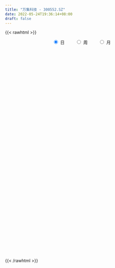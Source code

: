 ```yaml
---
title: "万集科技 - 300552.SZ"
date: 2022-05-24T19:36:14+08:00
draft: false
---
```

{{< rawhtml >}}
    <div style="text-align: center">
        <label style="padding: 1rem;"><input style="margin-right: .5rem" type="radio" name="period" value="D" checked onclick="period_change(this)">日</label>
        <label style="padding: 1rem;"><input style="margin-right: .5rem" type="radio" name="period" value="W" onclick="period_change(this)">周</label>
        <label style="padding: 1rem;"><input style="margin-right: .5rem" type="radio" name="period" value="M" onclick="period_change(this)">月</label>
    </div>
    <div id="chart" style="height: 700px;"></div> 
    <script type="text/javascript">
        const D_v = [24994.63,22511.24,29518.21,14459.8,16393.8,16555.15,12058.97,20205.84,26624.93,24215.87,17100.4,18252.94,22043.42,23935.86,20305.57,19986.31,16254.56,13148.65,14503.05,14987.71,27724.0,30141.17,18041.69,72891.72,43320.45,26142.04,27797.57,25656.36,29863.3,18972.29,42210.25,28462.97,39571.8,25619.37,28519.8,16984.94,27592.19,15155.38,15684.49,15841.2,15309.4,18223.49,16688.36,28131.92,22024.8,12679.94,30611.13,11959.14,17893.8,13019.8,23220.3,15384.4,23713.06,15053.4,14140.12,17624.54,48796.46,23900.0,16476.59,17575.08,14192.22,11269.08,14038.7,52468.3,90287.54,89415.08,78942.6,52212.2,33927.65,43160.55,25775.6,30383.09,30473.02,27213.8,29552.64,15647.83,17366.32,18498.0,17589.4,16941.2,24254.0,13610.8,14622.52,11626.4,10271.22,14882.27,16060.45,16740.6,14899.82,35306.08,15663.9,7983.69,15878.37,53097.28,25467.0,13003.16,13578.0,7146.4,6501.4,7798.93,11421.93,6221.0,5300.12,13869.35,9657.95,7873.97,5498.2,9270.8,11816.64,7988.03,12572.18,9139.2,21723.28,8781.48,8062.6,9458.0,7227.5,7307.19,8622.7,6503.2,8605.9,57096.17,77085.8,38881.0,38713.8,28872.7,49213.37,33723.1,23141.1,138865.93,137795.06,84290.04,72008.69,104858.1,96450.56,109108.57,57057.95,53019.52,67956.85,43501.71,48524.35,68992.31,52632.23,70136.11,36841.51,35409.68,49332.04,32902.45,98831.39,75994.92,135894.86,84380.69,112163.8,80726.74,102487.15,85711.37,68624.36,80761.05,84534.55,81272.61,76475.42,75194.6,61643.02,47238.0,44279.35,53323.55,45684.87,84399.56,76735.4,55091.52,38212.96,70460.86,56015.6,35703.56,48739.4,45438.0,27273.0,31851.4,28490.8,41346.8,39016.1,41172.5,31317.2,46883.16,34076.46,23008.8,26091.96,18196.0,26896.36,23817.16,41897.0,45502.29,37710.45,21965.45,19557.69,44126.73,34755.89,37317.6,60881.66,32249.4,33055.2,23407.4,30761.2,22048.6,33945.6,33300.36,35725.0,21568.0,19383.0,18949.0,47628.12,36176.0,27207.6,18789.0,22481.0,26412.16,23524.5,19833.56,17283.4,19541.6,20494.4,31923.3,19532.2,19105.6,33758.21,24434.59,18121.0,10892.8,17565.0,18476.75,21920.8,31410.42,27524.66,30177.5,32147.16,35310.09,21276.0,18962.6,24085.55,23232.33,26429.44,20382.03,18720.57,19535.64,20134.37,16367.64,15020.04,13657.44,23844.6,27262.6]
const D_histogram = [0.0,0.0587441595,0.1460913596,0.1695925408,0.1602071695,0.1072084749,0.0850311994,0.1075129241,0.1709342101,0.171309013,0.1892571212,0.1642682386,0.111037313,0.0808434522,0.0066391255,-0.0205972643,-0.0704123051,-0.0908533761,-0.092236579,-0.1062297784,-0.0813044039,-0.0814998758,-0.0902374265,0.0351381383,0.1086644283,0.1220354597,0.1005395617,0.062548303,0.0631836573,0.0464599729,0.0597425544,0.0833674291,0.1171324544,0.1144685644,0.0238968663,-0.0724972706,-0.1978974663,-0.2745923951,-0.2989273829,-0.3324128758,-0.3220105275,-0.2864578366,-0.2522683589,-0.2901905013,-0.3553835171,-0.3735872846,-0.4490356853,-0.4611521776,-0.3943177724,-0.3340888981,-0.3427969954,-0.3037033465,-0.2283539038,-0.2171255777,-0.1678638227,-0.1523569703,0.0051621924,0.0759651895,0.1146392302,0.0824938858,0.050119523,0.0631165807,0.0941792606,0.2225862714,0.4346986805,0.6464120022,0.6937620934,0.5735427199,0.4347904692,0.3804771246,0.2976651565,0.2815168664,0.2042020924,0.1360753632,-0.0026246953,-0.0719488896,-0.1442926439,-0.2207767515,-0.2736900008,-0.2734151459,-0.1901631464,-0.1390650343,-0.0805515617,-0.037466543,-0.0304246325,0.0008493142,0.027839409,0.0009968634,-0.0549911964,-0.00903031,-0.0282685344,-0.0497362923,-0.0115081571,0.0946352638,0.070102832,0.0106381691,-0.0797217975,-0.105578989,-0.1008726307,-0.085941765,-0.1326763776,-0.1293534041,-0.1174579833,-0.0808065825,-0.0870458508,-0.0865340877,-0.0707906503,-0.0901027067,-0.1212538077,-0.1477307392,-0.1052378775,-0.1316658245,-0.2645473641,-0.3024953772,-0.2967245993,-0.2854694587,-0.2369694154,-0.1722136078,-0.1060083067,-0.0561314454,0.0033158837,0.2451889089,0.4468148638,0.520571745,0.6027311896,0.6036067743,0.6189753353,0.5476100302,0.4823210301,0.7708105139,0.8426522813,0.8602491828,0.8129409765,0.8230026691,0.834787212,0.7235074862,0.5685765977,0.3784593026,0.2639002448,0.1479797588,-0.0108029525,-0.0715906931,-0.1420952984,-0.3152789613,-0.4048510862,-0.4172982356,-0.3708860098,-0.3515704609,-0.1673461332,-0.1825654505,0.0629997505,0.2106885825,0.372211413,0.3923779201,0.3735646059,0.4036850599,0.2626746439,0.3032637165,0.3784543777,0.3419103319,0.3281563904,0.2197805981,0.0318083469,-0.1173168907,-0.2862180232,-0.3032883342,-0.3643258669,-0.259142082,-0.1673992604,-0.1891109129,-0.2650801186,-0.4819023277,-0.678396247,-0.8082845,-0.9928246674,-1.0468714511,-1.1068714475,-1.1560193917,-1.1549530077,-1.1472145636,-1.0770532205,-1.0243896791,-0.9882056072,-0.8652155686,-0.7024778707,-0.560602812,-0.4271337914,-0.2960413274,-0.1700958456,-0.1083465354,0.0324312995,0.0682020067,0.1704746209,0.2195389835,0.2455508368,0.3252304655,0.316473345,0.2603006904,0.1162675195,0.0072284305,-0.0054075971,0.0073933623,0.0844809451,0.0861965076,0.0002745544,-0.0112779093,0.0225061381,0.0376754875,0.0746813898,0.0920634399,0.1857969204,0.178159179,0.1833807489,0.1730472961,0.1250955888,0.1328411435,0.1270267167,0.1025431395,0.0846067138,0.0345836732,-0.01390016,-0.13080038,-0.1357995195,-0.1694154637,-0.2150032351,-0.2320999079,-0.1777044428,-0.1274303528,-0.1088240733,-0.1273482059,-0.1666136718,-0.2883829492,-0.3656892565,-0.3395629687,-0.3389814739,-0.2486058163,-0.1411430691,-0.0550217477,0.0477125408,0.149640823,0.2339115713,0.3129940332,0.3750502402,0.422326816,0.4275683226,0.4332935512,0.4284616282,0.4239475534,0.4380483718,0.3561417338]
const D_fast = [0.0,0.0734301994,0.1973002394,0.2631995558,0.2938659768,0.267669401,0.2667499253,0.3161098811,0.4222647196,0.4654667758,0.5307291642,0.5468073413,0.521335744,0.5113527462,0.4388082009,0.4064224951,0.339004378,0.2958499629,0.2714076153,0.2308569713,0.2354562448,0.2148858039,0.1835888966,0.317748996,0.4184413931,0.4623212894,0.4659602818,0.4436060989,0.4600373675,0.4549286764,0.4831468964,0.5276136284,0.5906617673,0.6166150185,0.5320175369,0.4174990823,0.2426245201,0.0972814925,-0.001785341,-0.1183740529,-0.1884743365,-0.2245361047,-0.2534137168,-0.3638834844,-0.5179223795,-0.6295229682,-0.8172302902,-0.9446348269,-0.9763798648,-0.9996732151,-1.0940805611,-1.1309127489,-1.1126517821,-1.1557048505,-1.1484090511,-1.1709914413,-1.0121817306,-0.9223874361,-0.8550535878,-0.8665754607,-0.8864199427,-0.8576437399,-0.8030362449,-0.6189826662,-0.298195587,0.0751207353,0.2959113498,0.3190776563,0.2890230229,0.3298289594,0.3214332805,0.3756642069,0.349399956,0.3152920677,0.1759358353,0.0886244186,-0.0197924967,-0.1514707921,-0.2728065417,-0.3408854732,-0.3051742603,-0.2888424067,-0.2504668245,-0.2167484416,-0.2173126893,-0.1858264139,-0.151876467,-0.1784697967,-0.2482056556,-0.2045023467,-0.2308077048,-0.2647095356,-0.2293584398,-0.0995562029,-0.1065629268,-0.1633680474,-0.2736584633,-0.3259104021,-0.3464222015,-0.352976777,-0.432880484,-0.4618958615,-0.4793649366,-0.4629151813,-0.4909159123,-0.5120376712,-0.5139918963,-0.5558296294,-0.6172941824,-0.6807037987,-0.6645204064,-0.7238648095,-0.9228831902,-1.0364550475,-1.1048654195,-1.1649776435,-1.1757199541,-1.1540175484,-1.114314324,-1.078470324,-1.0181940241,-0.7150237716,-0.4016941007,-0.1977942833,0.0350479586,0.186825237,0.3569376318,0.4224748343,0.4777660917,0.9589582039,1.2414630417,1.4741222389,1.6300492768,1.8458616366,2.0663429825,2.1359401283,2.1231533892,2.0276509197,1.9790669232,1.9001413769,1.7386579275,1.6599725135,1.5539440837,1.3019406804,1.111155784,0.9943840756,0.948074799,0.8794977327,1.0218855271,0.9610248472,1.2223399857,1.4227009634,1.6772766472,1.7955376342,1.8701154715,2.0011571906,1.9258154355,2.0422204372,2.2120246929,2.26095823,2.3292433861,2.2758127433,2.0957925788,1.9173381185,1.6768824802,1.5839900858,1.4318710863,1.4722693507,1.5221623572,1.4531729765,1.3109337412,0.9736359501,0.607542969,0.275583591,-0.1571627432,-0.4729273897,-0.809645248,-1.14779804,-1.435469908,-1.7145351048,-1.9136370669,-2.1170709452,-2.3279382751,-2.4212521286,-2.4341338985,-2.4324095427,-2.40572397,-2.3486418379,-2.2652203174,-2.2305576411,-2.0816719813,-2.0288507724,-1.883959503,-1.7800103945,-1.692610832,-1.531623587,-1.4612623712,-1.4523598532,-1.5673261442,-1.6745581256,-1.6885460525,-1.6738967525,-1.5756889334,-1.552424244,-1.6382775586,-1.6526494996,-1.6132389177,-1.5886506964,-1.5329744467,-1.4925765366,-1.352393826,-1.3154917726,-1.2644250155,-1.2314966443,-1.2481744544,-1.2072186139,-1.1812763614,-1.1801241538,-1.1769089011,-1.2182860233,-1.2702448966,-1.4198452116,-1.4587942309,-1.5347640411,-1.6341026213,-1.709224271,-1.6992549166,-1.6808384148,-1.6894381537,-1.7397993377,-1.8207182215,-2.0145832363,-2.1833118577,-2.242076312,-2.3262401858,-2.2980159822,-2.2258390023,-2.1534731178,-2.0388106941,-1.8994722061,-1.756723565,-1.5993925948,-1.4435738278,-1.290715548,-1.1785819607,-1.0645333443,-0.9622498603,-0.8607770468,-0.7371641354,-0.73003534]
const D_slow = [0.0,0.0146860399,0.0512088798,0.093607015,0.1336588074,0.1604609261,0.1817187259,0.208596957,0.2513305095,0.2941577628,0.3414720431,0.3825391027,0.410298431,0.430509294,0.4321690754,0.4270197593,0.4094166831,0.386703339,0.3636441943,0.3370867497,0.3167606487,0.2963856797,0.2738263231,0.2826108577,0.3097769648,0.3402858297,0.3654207201,0.3810577959,0.3968537102,0.4084687034,0.423404342,0.4442461993,0.4735293129,0.502146454,0.5081206706,0.4899963529,0.4405219864,0.3718738876,0.2971420419,0.2140388229,0.133536191,0.0619217319,-0.0011453578,-0.0736929832,-0.1625388624,-0.2559356836,-0.3681946049,-0.4834826493,-0.5820620924,-0.6655843169,-0.7512835658,-0.8272094024,-0.8842978784,-0.9385792728,-0.9805452284,-1.018634471,-1.0173439229,-0.9983526255,-0.969692818,-0.9490693465,-0.9365394658,-0.9207603206,-0.8972155055,-0.8415689376,-0.7328942675,-0.5712912669,-0.3978507436,-0.2544650636,-0.1457674463,-0.0506481652,0.0237681239,0.0941473405,0.1451978636,0.1792167044,0.1785605306,0.1605733082,0.1245001472,0.0693059594,0.0008834592,-0.0674703273,-0.1150111139,-0.1497773725,-0.1699152629,-0.1792818986,-0.1868880568,-0.1866757282,-0.179715876,-0.1794666601,-0.1932144592,-0.1954720367,-0.2025391703,-0.2149732434,-0.2178502827,-0.1941914667,-0.1766657587,-0.1740062165,-0.1939366658,-0.2203314131,-0.2455495708,-0.267035012,-0.3002041064,-0.3325424574,-0.3619069533,-0.3821085989,-0.4038700616,-0.4255035835,-0.4432012461,-0.4657269227,-0.4960403747,-0.5329730595,-0.5592825289,-0.592198985,-0.658335826,-0.7339596703,-0.8081408202,-0.8795081848,-0.9387505387,-0.9818039406,-1.0083060173,-1.0223388787,-1.0215099077,-0.9602126805,-0.8485089646,-0.7183660283,-0.5676832309,-0.4167815373,-0.2620377035,-0.1251351959,-0.0045549384,0.18814769,0.3988107604,0.6138730561,0.8171083002,1.0228589675,1.2315557705,1.412432642,1.5545767915,1.6491916171,1.7151666783,1.752161618,1.7494608799,1.7315632066,1.6960393821,1.6172196417,1.5160068702,1.4116823113,1.3189608088,1.2310681936,1.1892316603,1.1435902977,1.1593402353,1.2120123809,1.3050652342,1.4031597142,1.4965508657,1.5974721306,1.6631407916,1.7389567207,1.8335703152,1.9190478981,2.0010869957,2.0560321452,2.063984232,2.0346550093,1.9631005035,1.8872784199,1.7961969532,1.7314114327,1.6895616176,1.6422838894,1.5760138597,1.4555382778,1.285939216,1.083868091,0.8356619242,0.5739440614,0.2972261995,0.0082213516,-0.2805169003,-0.5673205412,-0.8365838463,-1.0926812661,-1.3397326679,-1.55603656,-1.7316560277,-1.8718067307,-1.9785901786,-2.0526005104,-2.0951244718,-2.1222111057,-2.1141032808,-2.0970527791,-2.0544341239,-1.999549378,-1.9381616688,-1.8568540524,-1.7777357162,-1.7126605436,-1.6835936637,-1.6817865561,-1.6831384554,-1.6812901148,-1.6601698785,-1.6386207516,-1.638552113,-1.6413715903,-1.6357450558,-1.6263261839,-1.6076558365,-1.5846399765,-1.5381907464,-1.4936509517,-1.4478057644,-1.4045439404,-1.3732700432,-1.3400597573,-1.3083030781,-1.2826672933,-1.2615156148,-1.2528696965,-1.2563447365,-1.2890448315,-1.3229947114,-1.3653485773,-1.4190993861,-1.4771243631,-1.5215504738,-1.553408062,-1.5806140803,-1.6124511318,-1.6541045498,-1.7262002871,-1.8176226012,-1.9025133434,-1.9872587118,-2.0494101659,-2.0846959332,-2.0984513701,-2.0865232349,-2.0491130292,-1.9906351363,-1.912386628,-1.818624068,-1.713042364,-1.6061502833,-1.4978268955,-1.3907114885,-1.2847246001,-1.1752125072,-1.0861770737]
const D_data = [['2021-05-13', 30.5527, 29.5735, 29.5735, 30.5527],['2021-05-14', 29.5343, 30.494, 29.4559, 30.6506],['2021-05-17', 30.4058, 31.3361, 29.8183, 31.6299],['2021-05-18', 30.9934, 30.9738, 30.5919, 31.2284],['2021-05-19', 30.6604, 30.7486, 30.6506, 31.3949],['2021-05-20', 30.6506, 30.161, 29.9652, 30.8563],['2021-05-21', 30.161, 30.445, 29.975, 30.6506],['2021-05-24', 30.3471, 31.1109, 29.9945, 31.5026],['2021-05-25', 31.4438, 32.002, 31.4438, 32.286],['2021-05-26', 31.7474, 31.5613, 31.5124, 32.5014],['2021-05-27', 31.8355, 32.0216, 31.6005, 32.2272],['2021-05-28', 32.3364, 31.658, 31.5881, 32.3464],['2021-05-31', 31.7777, 31.2589, 31.1192, 31.9373],['2021-06-01', 31.2689, 31.4584, 30.311, 31.8875],['2021-06-02', 31.3886, 30.7201, 30.6203, 31.5283],['2021-06-03', 31.2988, 31.0893, 31.0294, 31.9274],['2021-06-04', 30.9596, 30.6203, 30.5405, 30.9596],['2021-06-07', 30.6203, 30.7899, 30.6104, 31.0893],['2021-06-08', 31.1092, 30.9496, 30.5206, 31.1192],['2021-06-09', 31.0394, 30.7201, 30.6403, 31.4285],['2021-06-10', 30.6403, 31.209, 30.5305, 31.229],['2021-06-11', 31.7079, 30.9396, 30.7301, 31.7178],['2021-06-15', 30.9296, 30.78, 30.7101, 31.2788],['2021-06-16', 30.8698, 32.7954, 30.8698, 33.853],['2021-06-17', 31.9274, 32.7854, 31.7278, 32.8054],['2021-06-18', 32.4761, 32.4063, 32.0271, 32.6956],['2021-06-21', 32.0371, 32.087, 31.4485, 32.2666],['2021-06-22', 32.087, 31.8376, 31.5782, 32.2865],['2021-06-23', 31.8076, 32.3265, 31.6879, 32.6058],['2021-06-24', 32.4162, 32.1668, 31.7278, 32.4162],['2021-06-25', 32.1568, 32.6357, 31.8076, 33.853],['2021-06-28', 32.9151, 32.985, 32.506, 33.2144],['2021-06-29', 32.7255, 33.414, 32.7255, 33.8829],['2021-06-30', 33.4639, 33.2045, 32.965, 33.5138],['2021-07-01', 33.3541, 31.9772, 31.9573, 33.424],['2021-07-02', 31.9373, 31.4485, 31.4485, 32.4861],['2021-07-05', 31.4185, 30.4407, 29.8122, 31.6779],['2021-07-06', 30.4308, 30.3709, 29.9918, 30.6503],['2021-07-07', 30.1813, 30.5704, 29.9419, 30.6104],['2021-07-08', 30.3809, 30.0816, 30.0017, 30.6602],['2021-07-09', 29.9319, 30.331, 29.6426, 30.4807],['2021-07-12', 30.3509, 30.5405, 30.3509, 30.9097],['2021-07-13', 30.7899, 30.5006, 30.4208, 30.8299],['2021-07-14', 30.331, 29.3632, 29.3133, 30.3609],['2021-07-15', 29.3632, 28.4652, 28.2158, 29.3632],['2021-07-16', 28.4652, 28.5051, 28.3256, 28.8344],['2021-07-19', 28.3355, 27.1582, 26.7092, 28.5151],['2021-07-20', 27.1383, 27.2879, 26.9387, 27.5473],['2021-07-21', 27.2979, 28.0063, 27.238, 28.2158],['2021-07-22', 27.6371, 27.8866, 27.6371, 28.3555],['2021-07-23', 27.8067, 26.7891, 26.7092, 27.8866],['2021-07-26', 26.799, 27.0983, 26.2004, 27.1383],['2021-07-27', 27.0983, 27.5274, 26.9387, 28.2856],['2021-07-28', 27.4575, 26.6494, 26.3301, 27.7269],['2021-07-29', 26.9387, 26.9986, 26.7092, 27.4974],['2021-07-30', 26.6593, 26.4798, 26.3101, 27.238],['2021-08-02', 25.7414, 28.5251, 25.2426, 28.7745],['2021-08-03', 28.4353, 27.9464, 27.6172, 28.7346],['2021-08-04', 27.5473, 27.7768, 27.3877, 28.5251],['2021-08-05', 27.5972, 26.8489, 26.8389, 27.7768],['2021-08-06', 26.7491, 26.5895, 26.2403, 27.0086],['2021-08-09', 26.3201, 27.0185, 26.2403, 27.238],['2021-08-10', 26.9387, 27.2979, 26.7791, 27.5972],['2021-08-11', 28.9242, 28.9541, 28.2657, 29.5428],['2021-08-12', 28.6947, 31.0793, 28.4353, 32.3963],['2021-08-13', 31.0194, 32.5659, 30.1314, 33.2144],['2021-08-16', 33.3741, 31.6779, 31.6081, 33.8031],['2021-08-17', 31.6181, 29.8421, 29.8122, 31.6779],['2021-08-18', 29.7523, 29.2834, 28.9741, 29.9219],['2021-08-19', 28.9142, 30.1314, 28.8743, 31.5083],['2021-08-20', 29.5727, 29.6725, 29.1736, 30.6104],['2021-08-23', 29.463, 30.4807, 29.0539, 31.229],['2021-08-24', 31.0793, 29.6725, 29.6226, 31.0893],['2021-08-25', 29.5428, 29.5528, 29.2834, 30.4008],['2021-08-26', 29.5428, 28.1859, 28.1859, 29.9319],['2021-08-27', 28.1759, 28.4852, 27.6671, 28.6947],['2021-08-30', 28.4253, 27.9963, 27.7968, 28.6548],['2021-08-31', 28.0462, 27.4076, 26.9387, 28.0861],['2021-09-01', 27.4476, 27.1582, 26.8389, 27.7968],['2021-09-02', 27.0684, 27.4575, 26.7591, 28.146],['2021-09-03', 27.7768, 28.5251, 27.5074, 28.6748],['2021-09-06', 28.4154, 28.3355, 27.9464, 28.5151],['2021-09-07', 28.5151, 28.6149, 28.3256, 29.4929],['2021-09-08', 28.5151, 28.6249, 28.0861, 28.8843],['2021-09-09', 28.575, 28.2557, 28.2058, 28.575],['2021-09-10', 28.116, 28.6249, 28.0562, 29.2135],['2021-09-13', 28.6349, 28.7147, 28.0861, 29.1836],['2021-09-14', 28.4752, 28.0262, 28.0163, 28.9741],['2021-09-15', 28.2358, 27.3877, 27.3578, 28.2856],['2021-09-16', 27.3378, 28.585, 27.1383, 29.4829],['2021-09-17', 28.2856, 27.7968, 27.4376, 28.8244],['2021-09-22', 27.4276, 27.5972, 27.2979, 28.136],['2021-09-23', 27.677, 28.3355, 27.5373, 28.3355],['2021-09-24', 28.6748, 29.5827, 28.6648, 30.6203],['2021-09-27', 29.0539, 28.2058, 28.0163, 29.6326],['2021-09-28', 28.0961, 27.5473, 27.4476, 28.0961],['2021-09-29', 27.5373, 26.6993, 26.6993, 27.5373],['2021-09-30', 26.819, 27.0884, 26.819, 27.3079],['2021-10-08', 27.3079, 27.2979, 27.2879, 27.687],['2021-10-11', 27.3578, 27.3677, 27.0385, 27.7868],['2021-10-12', 27.2779, 26.38, 26.1904, 27.3079],['2021-10-13', 26.37, 26.7392, 26.1605, 26.829],['2021-10-14', 26.4997, 26.7392, 26.3501, 26.7491],['2021-10-15', 27.4875, 27.0485, 27.0485, 28.2358],['2021-10-18', 26.5696, 26.4698, 26.0906, 26.7292],['2021-10-19', 26.2702, 26.4099, 26.1405, 26.7791],['2021-10-20', 26.4099, 26.5197, 26.3401, 26.7891],['2021-10-21', 26.799, 25.941, 25.921, 27.0684],['2021-10-22', 25.931, 25.502, 25.3523, 26.1206],['2021-10-25', 25.482, 25.2226, 25.0929, 25.6018],['2021-10-26', 24.9233, 25.951, 24.9233, 26.2802],['2021-10-27', 25.5918, 24.9532, 24.9532, 25.7414],['2021-10-28', 24.9632, 22.9378, 22.8281, 25.4122],['2021-10-29', 23.0875, 23.3369, 22.4489, 23.4067],['2021-11-01', 23.3369, 23.4467, 23.0575, 23.8258],['2021-11-02', 23.4267, 23.2072, 22.8281, 23.9156],['2021-11-03', 23.2371, 23.4965, 23.0575, 23.7759],['2021-11-04', 23.3469, 23.7061, 23.307, 23.8258],['2021-11-05', 23.716, 23.8258, 23.6662, 24.0752],['2021-11-08', 24.0752, 23.726, 23.3569, 24.0752],['2021-11-09', 23.746, 23.9755, 23.746, 24.1351],['2021-11-10', 24.1052, 27.0385, 24.0453, 27.3079],['2021-11-11', 26.829, 27.8866, 26.2902, 29.3432],['2021-11-12', 27.9265, 27.3079, 26.9686, 28.136],['2021-11-15', 27.4376, 28.1959, 27.4376, 28.575],['2021-11-16', 28.3854, 27.8167, 27.6371, 28.4553],['2021-11-17', 29.3133, 28.4852, 27.8167, 29.7922],['2021-11-18', 28.4952, 27.687, 27.687, 28.8144],['2021-11-19', 27.7469, 27.7968, 27.238, 28.2757],['2021-11-22', 28.0462, 33.3541, 27.7968, 33.3541],['2021-11-23', 33.9029, 32.3065, 32.1868, 34.1124],['2021-11-24', 32.4861, 32.6258, 30.9895, 33.0049],['2021-11-25', 31.4385, 32.506, 31.2589, 33.8031],['2021-11-26', 32.3963, 33.9128, 31.638, 35.3196],['2021-11-29', 33.3441, 34.8208, 32.975, 34.8208],['2021-11-30', 34.6212, 33.823, 32.9351, 36.3573],['2021-12-01', 33.7233, 33.2843, 32.526, 33.823],['2021-12-02', 32.7255, 32.516, 32.516, 34.3918],['2021-12-03', 32.2766, 33.1346, 32.0471, 34.8008],['2021-12-06', 33.2244, 32.9051, 32.2267, 33.6135],['2021-12-07', 33.1945, 31.9274, 31.0294, 33.5537],['2021-12-08', 32.4262, 32.7754, 31.9772, 34.0126],['2021-12-09', 33.0249, 32.4562, 32.2865, 33.5836],['2021-12-10', 32.2965, 30.5605, 30.5305, 32.7854],['2021-12-13', 30.4308, 30.8299, 30.1614, 30.9496],['2021-12-14', 30.4008, 31.3986, 30.3809, 32.1269],['2021-12-15', 30.9995, 32.107, 30.9995, 33.1047],['2021-12-16', 31.9972, 31.8376, 31.3587, 32.506],['2021-12-17', 31.7278, 34.4217, 31.1192, 34.5614],['2021-12-20', 33.5836, 32.4063, 32.2267, 34.1922],['2021-12-21', 32.4063, 36.4171, 32.1668, 38.243],['2021-12-22', 36.1478, 36.5369, 35.4294, 37.794],['2021-12-23', 35.9283, 37.9636, 35.8983, 40.1387],['2021-12-24', 37.9137, 37.1854, 36.4171, 38.6122],['2021-12-27', 37.6344, 37.2153, 36.5868, 40.1487],['2021-12-28', 38.3827, 38.3927, 37.5146, 39.4702],['2021-12-29', 37.6144, 36.4471, 36.2675, 37.9137],['2021-12-30', 36.3872, 38.9214, 36.3174, 39.131],['2021-12-31', 38.4226, 40.1985, 38.1233, 40.7872],['2022-01-04', 40.7373, 39.4602, 39.111, 41.7949],['2022-01-05', 39.0512, 40.1586, 37.0258, 40.1985],['2022-01-06', 39.101, 39.1509, 38.0834, 41.8847],['2022-01-07', 39.4103, 37.7441, 37.1754, 39.979],['2022-01-10', 37.1754, 37.5745, 36.7264, 38.8616],['2022-01-11', 37.6942, 36.5868, 35.9183, 37.9038],['2022-01-12', 36.7664, 38.0235, 35.9781, 38.1332],['2022-01-13', 37.6444, 37.2552, 36.9958, 38.4126],['2022-01-14', 36.926, 39.4602, 36.6167, 40.4679],['2022-01-17', 39.3505, 39.8992, 39.0911, 41.2861],['2022-01-18', 39.7895, 38.7618, 38.4126, 40.458],['2022-01-19', 38.6122, 37.8639, 37.6843, 39.3904],['2022-01-20', 37.3251, 35.2199, 35.0503, 37.7042],['2022-01-21', 34.9206, 34.0825, 33.7233, 35.7686],['2022-01-24', 33.7233, 33.6035, 33.3741, 34.4915],['2022-01-25', 33.424, 31.4784, 31.3686, 33.7931],['2022-01-26', 31.4884, 31.7478, 30.9995, 32.107],['2022-01-27', 31.9174, 30.5605, 30.4906, 32.2267],['2022-01-28', 30.7101, 29.5129, 29.433, 31.3088],['2022-02-07', 28.4453, 29.0639, 28.4453, 29.9319],['2022-02-08', 28.9342, 28.1859, 27.8866, 29.0938],['2022-02-09', 28.1859, 28.1859, 27.8566, 28.6149],['2022-02-10', 28.4353, 27.3178, 27.0983, 28.4752],['2022-02-11', 27.4476, 26.37, 26.2403, 27.5972],['2022-02-14', 26.0408, 26.9387, 25.8013, 27.697],['2022-02-15', 26.8489, 27.3478, 26.8489, 27.8866],['2022-02-16', 27.7369, 27.1482, 27.0684, 27.7369],['2022-02-17', 27.1183, 27.1183, 26.9686, 27.5872],['2022-02-18', 26.7092, 27.2281, 26.5396, 27.3877],['2022-02-21', 27.0385, 27.3777, 26.9587, 28.0262],['2022-02-22', 27.0385, 26.6693, 26.5197, 27.1682],['2022-02-23', 26.7392, 27.8766, 26.6095, 28.2358],['2022-02-24', 27.6371, 26.7791, 26.1904, 28.126],['2022-02-25', 27.0385, 27.7868, 26.9088, 27.8666],['2022-02-28', 27.6172, 27.3977, 26.9686, 27.7469],['2022-03-01', 27.5673, 27.2181, 26.9487, 27.6371],['2022-03-02', 27.1283, 28.136, 26.7392, 28.575],['2022-03-03', 28.2058, 27.2181, 27.1183, 28.3954],['2022-03-04', 27.2181, 26.4299, 26.2403, 27.6571],['2022-03-07', 25.9011, 24.6938, 24.4244, 26.0408],['2022-03-08', 24.8135, 24.2548, 24.1451, 25.1628],['2022-03-09', 24.2548, 24.8934, 23.6063, 24.9532],['2022-03-10', 25.4421, 24.9732, 24.8435, 25.5918],['2022-03-11', 24.8435, 25.8213, 24.4544, 26.0408],['2022-03-14', 25.7414, 24.9233, 24.9233, 25.941],['2022-03-15', 24.8435, 23.3968, 23.3968, 24.9632],['2022-03-16', 23.8757, 23.8258, 22.4988, 24.2448],['2022-03-17', 24.0852, 24.2249, 24.0852, 25.1528],['2022-03-18', 24.3047, 23.9156, 23.5764, 24.3346],['2022-03-21', 24.0353, 24.1451, 23.6861, 24.3247],['2022-03-22', 24.1351, 23.8857, 23.4467, 24.1351],['2022-03-23', 23.9655, 25.033, 23.756, 25.6716],['2022-03-24', 24.6439, 23.9256, 23.7759, 24.8335],['2022-03-25', 24.1451, 24.0154, 23.9555, 24.8335],['2022-03-28', 23.8956, 23.746, 23.3968, 24.2448],['2022-03-29', 23.6562, 23.0376, 22.9378, 23.8557],['2022-03-30', 23.1473, 23.5365, 23.0276, 23.8358],['2022-03-31', 23.5265, 23.287, 22.848, 23.5265],['2022-04-01', 23.287, 22.8779, 22.5088, 23.287],['2022-04-06', 22.7383, 22.7383, 22.4988, 23.0176],['2022-04-07', 22.5587, 22.0199, 22.0099, 22.7383],['2022-04-08', 22.0498, 21.6009, 21.3514, 22.2294],['2022-04-11', 21.4512, 20.0544, 19.9247, 21.4712],['2022-04-12', 20.0544, 20.8326, 19.9047, 20.8725],['2022-04-13', 21.1419, 20.0544, 20.0544, 21.1519],['2022-04-14', 19.9546, 19.336, 19.0068, 20.2839],['2022-04-15', 19.2562, 19.1365, 18.8072, 19.5555],['2022-04-18', 19.1365, 19.7551, 18.6376, 19.8548],['2022-04-19', 19.7551, 19.6453, 19.4158, 20.1841],['2022-04-20', 19.4258, 19.1165, 19.0467, 19.9845],['2022-04-21', 19.1664, 18.3283, 18.2585, 19.3161],['2022-04-22', 18.3183, 17.56, 17.5102, 18.3183],['2022-04-25', 17.2108, 15.6644, 15.5646, 17.2907],['2022-04-26', 15.7641, 15.1655, 14.966, 16.1632],['2022-04-27', 15.0857, 15.7741, 14.7065, 15.844],['2022-04-28', 15.9138, 14.9759, 14.6766, 15.9138],['2022-04-29', 14.9859, 15.824, 14.9859, 15.9637],['2022-05-05', 15.844, 16.1233, 15.5147, 16.4027],['2022-05-06', 15.7342, 16.0036, 15.6843, 16.3029],['2022-05-09', 16.3029, 16.4226, 16.0136, 16.8018],['2022-05-10', 16.1433, 16.7519, 16.0934, 16.8417],['2022-05-11', 16.7619, 16.9015, 16.702, 17.58],['2022-05-12', 16.8417, 17.2208, 16.8417, 17.3605],['2022-05-13', 17.1111, 17.4004, 16.9913, 17.5102],['2022-05-16', 17.6, 17.58, 17.151, 17.8095],['2022-05-17', 17.4, 17.3, 17.08, 17.58],['2022-05-18', 17.51, 17.46, 17.34, 17.72],['2022-05-19', 17.2, 17.47, 16.9, 17.54],['2022-05-20', 17.5, 17.6, 17.33, 17.9],['2022-05-23', 17.6, 18.03, 17.44, 18.23],['2022-05-24', 18.03, 16.8, 16.8, 18.21]]
const W_v = [36335.09,38588.25,28515.72,24035.25,19993.23,31593.73,29939.5,60022.84,59245.11,46907.03,170876.07,125806.2,265266.27,239563.58,121817.0,79253.97,47417.59,43106.94,44997.67,26831.76,26636.02,24735.49,17121.54,23585.73,23481.5,31349.81,36363.49,24385.27,26821.78,26516.26,6939.9,2555.12,20372.79,37858.13,40870.39,55574.22,128978.85,56110.7,92946.46,64568.14,54221.8,25109.89,50237.76,54811.45,82870.9,115046.03,115029.57,252062.87,156137.38,109324.22,81494.0,48945.83,38941.72,44172.23,26795.06,17493.28,19191.0,24359.38,29606.37,22710.03,18524.6,22591.09,17696.5,25332.02,89347.69,214114.03,102830.87,55508.54,78718.13,53182.75,31951.62,51390.64,34528.01,20615.01,29271.68,14515.09,27910.65,40510.25,24677.42,25207.78,26875.13,59331.42,71821.79,143737.21,143920.78,60343.28,72771.71,119269.42,332638.36,274404.93,216176.82,107218.94,167803.74,151395.0,172246.04,158843.99,58001.64,132952.02,92855.25,174104.37,265797.26,300660.2500000001,136417.32,101452.85,66389.59,299660.98,315373.91,217333.61,178803.24,191208.98,146175.37,147116.43,191640.31,22761.12,191812.22,259840.81,299320.64,219032.41,141143.48,138874.79,98514.48,120656.41,198530.45,175733.79,130474.32,133257.3,165516.47,122095.74,300209.91,123701.38,140288.96,165564.85,229889.08,214240.64,192651.44,173220.94,112404.97,118323.38,126130.69,146447.76,167140.95,119183.36,123707.68,80526.16,151087.98,236897.9,167736.62,159136.77,186333.86,213855.06,144182.63,265228.86,519202.92,510024.37,348591.0600000001,247067.71,259060.23,163558.6,194058.51,346300.93,210493.12,327909.08,225689.14,108013.86,54148.17,33221.04,145136.51,99929.22,152689.86,172351.11,152703.91,125870.43,131865.01,98562.28,298920.93,338086.85,486098.65,258058.43,284511.23,434349.98,392404.28,242239.84,276555.14,95252.24,60417.46,144556.48,137786.56,269740.95,134282.87,144931.22,148137.59,185355.1,241393.35,493608.55,211049.13,45415.03,139427.89,88985.93,106399.98,102525.72,100504.58,160395.9,144499.77,139158.88,89582.66,97748.51,96704.17,85915.52,120940.35,257478.7,234018.6,133270.38,94648.92,65013.21,98670.85,76959.34,59194.56,6501.4,44611.33,44117.56,60204.17,40677.99,188172.07,173664.07,537817.8199999999,383593.4500000001,283786.71,253317.07,489161.01,422118.48,294585.65,274925.33,296516.34,189005.36,181343.4,148256.38,175823.26,157723.36,180354.86,146587.56,149343.72,111040.22,57319.4,128753.9,86976.35,156569.83,40238.6,112849.92,84715.13,51107.2]
const W_histogram = [0.0,-0.1448597151,-0.1955031077,-0.2348749565,-0.2544102195,-0.2114005654,-0.1455441177,-0.0223481507,0.059133876,0.0890299105,0.2252790242,0.2712564298,0.4598183221,0.4581315352,0.3596531307,0.1244464193,0.0171043769,-0.1785436562,-0.2913182968,-0.3197913579,-0.3705577384,-0.3612217334,-0.3725675526,-0.3526937256,-0.301275287,-0.2415901373,-0.2176433873,-0.1968364474,-0.2712517776,-0.3438421959,-0.3513238447,-0.3202051211,-0.2383076469,-0.0961115466,-0.0312339115,-0.0181477968,0.1674203669,0.2416656254,0.302083635,0.2407361942,0.2248131548,0.1871399778,0.1811168413,0.2040750756,0.2394580677,0.1966077641,0.2027128859,0.3063669794,0.0812569841,-0.0378023023,-0.1850295413,-0.2533848279,-0.2943218961,-0.2928250395,-0.3324592902,-0.3318205095,-0.3313881967,-0.2752843937,-0.249824564,-0.2093266583,-0.1848402723,-0.149841099,-0.1267405543,-0.1732083171,-0.0612489976,-0.0246646474,0.009720519,0.0269712012,0.0957406981,0.0882787077,0.0879562912,0.1299988709,0.1301456006,0.1251457111,0.1026208791,0.1108445167,0.1383398147,0.1489648562,0.1406400141,0.1076369121,0.1242194804,0.1778637943,0.2443853663,0.3298864584,0.3877156564,0.4181717305,0.4047853647,0.6543305775,0.8083414624,0.8877966048,0.7749680002,0.596413719,0.447550546,0.3023253382,0.2240911157,0.1985771599,0.112829169,0.0960630927,0.127488431,0.1895616732,0.3505234106,0.3672246188,0.2805553475,0.2248776568,0.1661868468,0.3784774475,0.5424214425,0.5699377453,0.5493564343,0.6434043425,0.7943961346,1.008099632,0.835557748,0.634260139,0.7898294486,0.8838431549,1.3835230735,1.7576518746,1.8661406265,1.8968721238,1.7494134408,1.2918944426,1.2214834919,1.2006695359,0.8465760927,0.4233902601,0.8471548019,1.0113547026,0.827391347,0.430589861,-0.0719771896,-0.4213930401,-0.3843461268,-0.8632259891,-0.7520249409,-0.8147428641,-1.3011728377,-1.8903058349,-2.2561503232,-2.2593442964,-2.2208040306,-2.1928800757,-1.9853532862,-1.7304742082,-1.3988477005,-1.5620875605,-1.6085548775,-1.528861619,-1.3657831185,-1.0446357425,-0.6513698778,-0.3763945217,0.6307984331,0.9078124781,0.9486712279,1.0553179466,0.8002358881,0.6180756249,0.6047548014,0.5865830834,0.328140073,0.1781274757,-0.0464557749,-0.3133981347,-0.5146887168,-0.5368672513,-0.5875066708,-0.7713557315,-1.0860464269,-1.2169210929,-1.1379567926,-0.9852641876,-0.9277250459,-0.8769872206,-0.7030656796,-0.4206933307,0.1276530388,0.2999830804,0.2462844855,0.428129841,0.68773158,0.4153283821,-0.5040341605,-0.9383935057,-1.0919721382,-1.1252659235,-0.9813696097,-0.8598280957,-0.6286022435,-0.3536886406,-0.1312404344,0.2500675955,0.5541551107,0.3164310944,-0.1941575371,-0.5204646258,-0.6379836759,-0.6657741051,-0.5538122272,-0.5024977032,-0.4041398941,-0.2073068401,-0.0375588256,0.0159958411,-0.0016730223,-0.1082618034,-0.2577359944,-0.3358945053,-0.3377513586,0.0834824203,0.1815792522,0.1804631682,0.1951265826,0.2222895456,0.196140003,0.3043183474,0.2171739537,0.184228521,0.1572751811,0.0523541537,-0.1355323085,-0.1958895939,0.01831547,0.202321136,0.7163997687,0.9688083329,0.9271572411,1.1119513058,1.3564153494,1.6382887512,1.5761762759,1.5642752981,1.1281947396,0.4981063712,-0.1306386846,-0.4699496984,-0.628097716,-0.7852234521,-0.8839272101,-1.021602233,-1.0461717744,-1.0751381738,-1.1117940787,-1.224591144,-1.3197442104,-1.4060212325,-1.3567584143,-1.1443531011,-0.9146221651,-0.7477822674]
const W_fast = [0.0,-0.1810746439,-0.2805938134,-0.3786844013,-0.4618222191,-0.4716627064,-0.4421922881,-0.3245833588,-0.2283178631,-0.1761643509,0.0164045187,0.1301960318,0.4337125046,0.5465586015,0.5379934797,0.3338983731,0.2308324249,-0.0094515223,-0.195055737,-0.3034766376,-0.4468824527,-0.5278518811,-0.6323395884,-0.7006391929,-0.7245395759,-0.7252519606,-0.7557160574,-0.7841182294,-0.926346504,-1.0848974712,-1.1802100812,-1.2291426379,-1.2068220754,-1.0886538618,-1.0315847045,-1.023035539,-0.7956122836,-0.6609506187,-0.5250117005,-0.5261750927,-0.4858948434,-0.4767830259,-0.4375269521,-0.3635499489,-0.2683024399,-0.2620008025,-0.2052174591,-0.0249716208,-0.2297673701,-0.3582772321,-0.5517618563,-0.6834633499,-0.7979808922,-0.8696902955,-0.9924393688,-1.0747557154,-1.1571704518,-1.1698877472,-1.2068840585,-1.2187178174,-1.2404414995,-1.2429026009,-1.2514871948,-1.3412570369,-1.2446099668,-1.2141917784,-1.1773764823,-1.1533829998,-1.0606783284,-1.0460706419,-1.0244039856,-0.9498616881,-0.9171785583,-0.89089202,-0.8877616322,-0.8518268654,-0.7897466137,-0.7418803582,-0.7150451967,-0.7211390708,-0.6735016323,-0.5753913699,-0.4477734563,-0.2798007496,-0.1250426376,0.0099563692,0.0977663446,0.5108942018,0.8669904523,1.1683947459,1.2493081413,1.2198572899,1.1828817534,1.1132378801,1.0910264365,1.1151567707,1.0576160721,1.064865769,1.128163215,1.2376268754,1.4862194655,1.5947268285,1.578196394,1.5787381175,1.5615940192,1.8685039819,2.1680533374,2.3380540765,2.4548118741,2.7097108679,3.0593016937,3.5250300991,3.5613776521,3.5186450779,3.8716717496,4.1866462446,5.0322069316,5.8457487014,6.4207726099,6.9257221381,7.2156168154,7.0810714278,7.3160313501,7.5953847781,7.4529353581,7.1355970905,7.7711503328,8.1881889091,8.2110733902,7.9219193695,7.4013580215,6.9465939109,6.8875542926,6.192867933,6.116062746,5.8496591067,5.0379359237,3.9762264678,3.0463443987,2.4783143515,1.9616536096,1.4413575456,1.1525460135,0.9748065394,0.956721122,0.4029593719,-0.0456466645,-0.3481688108,-0.5265360899,-0.4665476495,-0.2361242543,-0.0552475286,1.1096450345,1.613612199,1.8916387558,2.2621149612,2.2070918747,2.1794505177,2.3173183946,2.4457924474,2.2693844553,2.1639037268,1.9277065325,1.5824146391,1.2524518778,1.0960565305,0.8985404433,0.5218524497,-0.0643498525,-0.4994547917,-0.7049796895,-0.7986031315,-0.9729952512,-1.141504231,-1.14334911,-0.9661500937,-0.3858904645,-0.1385646528,-0.1306921263,0.1581856894,0.5897203235,0.4211492211,-0.6242218616,-1.2931795832,-1.7197512503,-2.0343615164,-2.1358076051,-2.229223115,-2.1551478237,-1.968656381,-1.7790182834,-1.3351933546,-0.8925670617,-1.0511833044,-1.6103113202,-2.0667345653,-2.3437495344,-2.5379834899,-2.5644746688,-2.6387845706,-2.641461735,-2.496455391,-2.3360970829,-2.2785434559,-2.2966305749,-2.4302848069,-2.6441929965,-2.8063251337,-2.8926198266,-2.4505154426,-2.3070237977,-2.2630240897,-2.1995790296,-2.1168436802,-2.0939582221,-1.9097002908,-1.9425511961,-1.9294394985,-1.9170740432,-2.0089065321,-2.2306760715,-2.3400057554,-2.1212218239,-1.8866358739,-1.1934572991,-0.6988466516,-0.5087084332,-0.0459265421,0.5376413389,1.2290869285,1.5610185222,1.9401863689,1.7861544953,1.2805927198,0.6191879928,0.1623895544,-0.1527828923,-0.5062144913,-0.8259000519,-1.218975633,-1.5050881181,-1.8028390609,-2.1174434855,-2.5363883368,-2.9614774558,-3.399259786,-3.6891865714,-3.7628695334,-3.7617941387,-3.7818998079]
const W_slow = [0.0,-0.0362149288,-0.0850907057,-0.1438094448,-0.2074119997,-0.260262141,-0.2966481704,-0.3022352081,-0.2874517391,-0.2651942615,-0.2088745054,-0.141060398,-0.0261058175,0.0884270663,0.178340349,0.2094519538,0.213728048,0.169092134,0.0962625598,0.0163147203,-0.0763247143,-0.1666301477,-0.2597720358,-0.3479454672,-0.423264289,-0.4836618233,-0.5380726701,-0.587281782,-0.6550947264,-0.7410552753,-0.8288862365,-0.9089375168,-0.9685144285,-0.9925423152,-1.000350793,-1.0048877422,-0.9630326505,-0.9026162442,-0.8270953354,-0.7669112869,-0.7107079982,-0.6639230037,-0.6186437934,-0.5676250245,-0.5077605076,-0.4586085665,-0.4079303451,-0.3313386002,-0.3110243542,-0.3204749298,-0.3667323151,-0.430078522,-0.5036589961,-0.576865256,-0.6599800785,-0.7429352059,-0.8257822551,-0.8946033535,-0.9570594945,-1.0093911591,-1.0556012272,-1.0930615019,-1.1247466405,-1.1680487198,-1.1833609692,-1.189527131,-1.1870970013,-1.180354201,-1.1564190265,-1.1343493496,-1.1123602768,-1.079860559,-1.0473241589,-1.0160377311,-0.9903825113,-0.9626713821,-0.9280864285,-0.8908452144,-0.8556852109,-0.8287759829,-0.7977211127,-0.7532551642,-0.6921588226,-0.609687208,-0.5127582939,-0.4082153613,-0.3070190201,-0.1434363757,0.0586489899,0.2805981411,0.4743401411,0.6234435709,0.7353312074,0.8109125419,0.8669353208,0.9165796108,0.9447869031,0.9688026762,1.000674784,1.0480652023,1.1356960549,1.2275022096,1.2976410465,1.3538604607,1.3954071724,1.4900265343,1.6256318949,1.7681163312,1.9054554398,2.0663065254,2.2649055591,2.5169304671,2.7258199041,2.8843849388,3.081842301,3.3028030897,3.6486838581,4.0880968268,4.5546319834,5.0288500143,5.4662033745,5.7891769852,6.0945478582,6.3947152422,6.6063592653,6.7122068304,6.9239955309,7.1768342065,7.3836820433,7.4913295085,7.4733352111,7.3679869511,7.2719004194,7.0560939221,6.8680876869,6.6644019709,6.3391087614,5.8665323027,5.3024947219,4.7376586478,4.1824576402,3.6342376213,3.1378992997,2.7052807476,2.3555688225,1.9650469324,1.562908213,1.1806928083,0.8392470286,0.578088093,0.4152456236,0.3211469931,0.4788466014,0.7057997209,0.9429675279,1.2067970145,1.4068559866,1.5613748928,1.7125635932,1.859209364,1.9412443823,1.9857762512,1.9741623074,1.8958127738,1.7671405946,1.6329237818,1.4860471141,1.2932081812,1.0216965745,0.7174663012,0.4329771031,0.1866610562,-0.0452702053,-0.2645170104,-0.4402834303,-0.545456763,-0.5135435033,-0.4385477332,-0.3769766118,-0.2699441516,-0.0980112566,0.005820839,-0.1201877011,-0.3547860776,-0.6277791121,-0.909095593,-1.1544379954,-1.3693950193,-1.5265455802,-1.6149677404,-1.647777849,-1.5852609501,-1.4467221724,-1.3676143988,-1.4161537831,-1.5462699395,-1.7057658585,-1.8722093848,-2.0106624416,-2.1362868674,-2.2373218409,-2.2891485509,-2.2985382573,-2.294539297,-2.2949575526,-2.3220230035,-2.3864570021,-2.4704306284,-2.554868468,-2.533997863,-2.4886030499,-2.4434872579,-2.3947056122,-2.3391332258,-2.2900982251,-2.2140186382,-2.1597251498,-2.1136680195,-2.0743492243,-2.0612606858,-2.095143763,-2.1441161615,-2.1395372939,-2.0889570099,-1.9098570678,-1.6676549845,-1.4358656743,-1.1578778478,-0.8187740105,-0.4092018227,-0.0151577537,0.3759110708,0.6579597557,0.7824863485,0.7498266774,0.6323392528,0.4753148238,0.2790089608,0.0580271582,-0.1973734,-0.4589163436,-0.7277008871,-1.0056494068,-1.3117971928,-1.6417332454,-1.9932385535,-2.3324281571,-2.6185164323,-2.8471719736,-3.0341175405]
const W_data = [['2017-07-14', 18.4889, 16.6761, 16.4263, 18.5527],['2017-07-21', 16.5326, 14.4062, 14.2574, 16.6549],['2017-07-28', 14.3956, 14.9112, 14.1723, 15.2089],['2017-08-04', 14.9059, 14.6189, 14.5125, 15.0229],['2017-08-11', 14.0341, 14.486, 14.0341, 14.9112],['2017-08-18', 14.6135, 15.1132, 14.4594, 15.5173],['2017-08-25', 14.9644, 15.5119, 14.9644, 15.5651],['2017-09-01', 15.4747, 16.6336, 15.4694, 16.8994],['2017-09-08', 16.5858, 16.6389, 16.0063, 17.0642],['2017-09-15', 16.7452, 16.3146, 16.1605, 17.2768],['2017-09-22', 16.3253, 18.1912, 16.3093, 20.0039],['2017-09-29', 18.0689, 17.7287, 17.516, 19.3394],['2017-10-13', 17.9307, 20.4345, 17.5692, 21.4552],['2017-10-20', 18.7759, 18.9301, 18.3932, 21.7901],['2017-10-27', 18.9195, 17.7925, 17.7659, 19.6477],['2017-11-03', 17.7553, 15.395, 15.2674, 17.9679],['2017-11-10', 15.5757, 16.1552, 15.3259, 16.32],['2017-11-17', 16.1711, 14.1883, 14.0501, 16.2296],['2017-11-24', 14.2361, 14.2202, 13.6301, 15.4481],['2017-12-01', 14.1192, 14.6561, 13.864, 15.3897],['2017-12-08', 14.6189, 13.8799, 13.2208, 14.6826],['2017-12-15', 13.8906, 14.2095, 13.8746, 14.5763],['2017-12-22', 14.1989, 13.6195, 13.3962, 14.2202],['2017-12-29', 13.7098, 13.6992, 13.1357, 13.8161],['2018-01-05', 13.7045, 13.9703, 13.4653, 14.0075],['2018-01-12', 14.0288, 14.0926, 13.8215, 14.4806],['2018-01-19', 14.066, 13.6141, 13.3005, 14.4541],['2018-01-26', 13.4015, 13.4493, 13.2314, 14.0607],['2018-02-02', 13.4972, 11.8333, 11.4718, 13.5025],['2018-02-09', 11.6366, 11.1103, 11.004, 12.8646],['2018-02-14', 11.1103, 11.3177, 11.1103, 11.4506],['2018-02-23', 11.5356, 11.4718, 11.3389, 11.5356],['2018-03-02', 11.5037, 12.0566, 11.5037, 12.333],['2018-03-09', 12.0672, 13.1463, 11.9662, 13.5025],['2018-03-16', 13.1836, 12.5456, 12.1204, 13.4068],['2018-03-23', 12.551, 11.9449, 11.929, 13.5131],['2018-03-30', 11.9024, 14.5657, 11.4293, 15.783],['2018-04-04', 14.3531, 13.9065, 13.864, 14.8847],['2018-04-13', 13.2899, 14.1936, 12.8859, 14.9272],['2018-04-20', 14.2999, 12.7689, 12.2798, 14.3265],['2018-04-27', 12.7689, 13.2101, 12.5988, 13.949],['2018-05-04', 13.2154, 12.8593, 12.2214, 13.3537],['2018-05-11', 12.8593, 13.1938, 12.8593, 13.9501],['2018-05-18', 12.9594, 13.6731, 12.8635, 13.9288],['2018-05-25', 13.6678, 14.0886, 13.4654, 15.0207],['2018-06-01', 14.0034, 13.1938, 13.0553, 15.1805],['2018-06-08', 13.3003, 13.8063, 12.5173, 14.9355],['2018-06-15', 13.8329, 15.4788, 12.8901, 15.9529],['2018-06-22', 14.046, 11.1377, 10.8181, 14.046],['2018-06-29', 11.1644, 11.5053, 10.5571, 11.8675],['2018-07-06', 11.4626, 10.2908, 9.8966, 11.4733],['2018-07-13', 10.3334, 10.4613, 9.9765, 10.7915],['2018-07-20', 10.376, 10.2216, 10.0564, 10.6424],['2018-07-27', 10.2642, 10.3334, 10.147, 10.9939],['2018-08-03', 10.3601, 9.3747, 9.071, 10.3867],['2018-08-10', 9.2734, 9.4066, 8.9485, 9.4279],['2018-08-17', 9.3214, 9.0284, 8.9645, 9.6996],['2018-08-24', 9.0551, 9.5131, 8.9592, 9.6303],['2018-08-31', 9.5877, 9.0071, 9.0071, 9.8221],['2018-09-07', 8.9485, 9.0497, 8.7355, 9.2841],['2018-09-14', 8.9485, 8.7195, 8.6343, 9.1083],['2018-09-21', 8.7301, 8.7248, 8.3253, 8.8313],['2018-09-28', 8.7195, 8.4638, 8.3253, 8.7621],['2018-10-12', 8.3413, 7.244, 6.9777, 8.3626],['2018-10-19', 7.2707, 9.1456, 6.9724, 9.4279],['2018-10-26', 8.5384, 8.3999, 8.2827, 9.9606],['2018-11-02', 8.5118, 8.3892, 7.6009, 8.8207],['2018-11-09', 8.3839, 8.1602, 8.0057, 8.5064],['2018-11-16', 8.1496, 8.9219, 8.1229, 8.9965],['2018-11-23', 8.8953, 8.043, 7.9898, 8.9432],['2018-11-30', 8.027, 8.0217, 7.7501, 8.3733],['2018-12-07', 8.1282, 8.597, 8.1282, 8.7834],['2018-12-14', 8.5064, 8.1389, 8.0963, 8.581],['2018-12-21', 8.1123, 8.0164, 7.8886, 8.2774],['2018-12-28', 7.9365, 7.6702, 7.6435, 8.1815],['2019-01-04', 7.8619, 7.9631, 7.5636, 8.0324],['2019-01-11', 8.1336, 8.2667, 7.9685, 8.3892],['2019-01-18', 8.2774, 8.1442, 8.043, 8.6822],['2019-01-25', 8.0963, 7.9045, 7.8779, 8.2561],['2019-02-01', 8.0057, 7.4624, 7.1535, 8.4691],['2019-02-15', 7.5743, 8.0164, 7.5157, 8.1069],['2019-02-22', 8.0111, 8.6822, 8.0111, 8.7887],['2019-03-01', 8.7461, 9.2362, 8.7461, 9.4226],['2019-03-08', 9.3161, 10.0245, 9.3161, 11.3348],['2019-03-15', 10.1683, 10.2748, 9.9979, 11.7183],['2019-03-22', 10.3814, 10.4293, 10.1843, 10.7329],['2019-03-29', 10.2535, 10.2056, 9.657, 10.5252],['2019-04-04', 10.3547, 14.536, 10.2429, 14.536],['2019-04-12', 14.9142, 15.0154, 13.8489, 17.3964],['2019-04-19', 14.8503, 15.4202, 14.8503, 17.8704],['2019-04-26', 15.889, 13.6412, 12.8955, 16.3417],['2019-04-30', 14.5307, 12.6558, 12.6558, 15.0048],['2019-05-10', 12.1338, 12.6558, 11.1111, 12.6558],['2019-05-17', 12.6771, 12.3149, 12.0379, 13.7903],['2019-05-24', 12.5492, 12.8795, 12.3681, 13.9288],['2019-05-31', 12.757, 13.556, 12.7037, 14.5733],['2019-06-06', 13.6252, 12.757, 12.7197, 13.6252],['2019-06-14', 12.9349, 13.5641, 12.7003, 14.6891],['2019-06-21', 13.5107, 14.4385, 13.2761, 14.6624],['2019-06-28', 14.4545, 15.3502, 14.4225, 15.8087],['2019-07-05', 15.4622, 17.5682, 15.2916, 17.5896],['2019-07-12', 17.5949, 16.6992, 16.3099, 19.557],['2019-07-19', 16.5285, 15.6541, 15.4888, 17.5949],['2019-07-26', 15.8141, 16.0487, 15.4622, 16.9924],['2019-08-02', 16.2886, 16.054, 15.4622, 16.5232],['2019-08-09', 17.6589, 20.2928, 17.6589, 21.5831],['2019-08-16', 20.2928, 21.3005, 20.1541, 22.9747],['2019-08-23', 21.6524, 20.7993, 20.7566, 22.2069],['2019-08-30', 20.698, 20.9273, 20.5274, 22.0469],['2019-09-06', 20.8473, 23.3266, 20.8046, 24.6862],['2019-09-12', 23.6091, 25.5926, 23.6091, 26.3923],['2019-09-20', 25.7525, 28.4344, 25.2353, 28.7916],['2019-09-27', 28.4077, 24.8195, 24.3609, 30.9137],['2019-09-30', 25.1074, 24.4356, 23.7318, 25.2727],['2019-10-11', 24.3396, 29.7834, 23.1933, 30.6471],['2019-10-18', 31.7721, 30.8177, 30.7751, 35.2964],['2019-10-25', 31.9267, 38.922, 30.4445, 39.2899],['2019-11-01', 37.3225, 41.5346, 35.6696, 42.2864],['2019-11-08', 42.0091, 41.5879, 40.1377, 43.4967],['2019-11-15', 41.1347, 43.1875, 39.3379, 44.4671],['2019-11-22', 42.6543, 42.8516, 42.1744, 46.2799],['2019-11-29', 42.4303, 39.3486, 38.4315, 43.5074],['2019-12-06', 39.4552, 44.627, 33.7609, 45.0483],['2019-12-13', 44.2432, 46.8664, 42.5476, 48.5139],['2019-12-20', 47.7195, 43.4221, 43.2461, 47.8048],['2019-12-27', 43.1875, 41.9078, 41.1081, 45.1069],['2020-01-03', 41.8918, 54.011, 39.9884, 54.2776],['2020-01-10', 52.7847, 54.107, 51.7716, 56.7568],['2020-01-17', 54.6934, 51.4677, 50.1134, 61.3155],['2020-01-23', 51.1318, 48.7912, 46.6531, 53.5684],['2020-02-07', 43.9126, 46.2372, 39.5245, 48.5192],['2020-02-14', 46.8077, 46.7064, 45.3202, 48.4553],['2020-02-21', 46.2212, 51.4251, 46.1199, 54.9174],['2020-02-28', 51.9369, 44.2805, 44.2805, 54.4908],['2020-03-06', 46.3545, 51.0252, 44.819, 52.2408],['2020-03-13', 49.7989, 49.3137, 45.9227, 52.3475],['2020-03-20', 49.5856, 42.5903, 41.8972, 49.8469],['2020-03-27', 41.8545, 37.973, 36.736, 41.8545],['2020-04-03', 37.3438, 37.3118, 34.7259, 39.2419],['2020-04-10', 38.2289, 39.7591, 38.2289, 44.5097],['2020-04-17', 40.3083, 39.2153, 36.736, 40.3083],['2020-04-24', 39.2793, 38.0476, 37.7917, 41.2307],['2020-04-30', 38.3889, 39.7431, 33.8568, 40.0737],['2020-05-08', 39.5618, 40.5162, 38.7034, 40.9481],['2020-05-15', 41.1027, 42.1744, 40.3669, 43.1608],['2020-05-22', 41.9931, 35.5469, 35.2629, 42.4677],['2020-05-29', 35.2531, 35.4196, 34.2249, 36.1247],['2020-06-05', 36.2813, 36.0267, 35.8015, 37.192],['2020-06-12', 36.4184, 36.7122, 35.0573, 37.5152],['2020-06-19', 36.6535, 39.1408, 36.1149, 39.6402],['2020-06-24', 39.0722, 41.3735, 38.7589, 42.3723],['2020-07-03', 41.4028, 41.3441, 40.688, 42.5975],['2020-07-10', 42.0002, 54.1625, 42.0002, 55.5237],['2020-07-17', 54.2604, 49.1977, 47.0042, 56.7967],['2020-07-24', 49.7461, 47.9638, 47.8659, 52.6936],['2020-07-31', 47.9638, 50.1476, 45.5549, 51.1464],['2020-08-07', 50.3336, 46.1424, 45.2905, 51.7046],['2020-08-14', 45.9172, 46.6516, 43.3613, 47.2882],['2020-08-21', 47.1021, 48.9627, 44.7225, 49.3642],['2020-08-28', 49.9517, 49.5502, 48.1597, 52.5859],['2020-09-04', 49.56, 46.4264, 45.4472, 50.0888],['2020-09-11', 46.8671, 47.1609, 43.2145, 50.3336],['2020-09-18', 47.014, 45.5451, 44.4581, 48.855],['2020-09-25', 45.2023, 43.8118, 43.2145, 45.9074],['2020-09-30', 43.6747, 43.2928, 43.2047, 44.7715],['2020-10-09', 43.8706, 44.7519, 43.5376, 45.1828],['2020-10-16', 45.124, 43.9685, 43.7335, 46.5145],['2020-10-23', 44.3112, 41.3147, 41.2951, 44.84],['2020-10-30', 41.2951, 37.7404, 37.525, 42.529],['2020-11-06', 37.6817, 38.0342, 36.0855, 38.4945],['2020-11-13', 38.2888, 39.6598, 37.7796, 40.6292],['2020-11-20', 39.6108, 40.404, 37.6229, 40.8251],['2020-11-27', 41.1189, 39.0233, 38.6707, 42.0589],['2020-12-04', 38.9057, 38.4847, 37.4271, 39.6108],['2020-12-11', 38.1028, 39.9535, 37.5642, 43.9489],['2020-12-18', 39.3856, 42.0296, 38.1909, 43.5768],['2020-12-25', 41.7064, 47.4252, 40.9426, 48.757],['2020-12-31', 46.5929, 44.7715, 41.1286, 47.4252],['2021-01-08', 45.5353, 42.4213, 40.1494, 46.965],['2021-01-15', 44.2427, 45.9466, 44.1937, 48.522],['2021-01-22', 46.3187, 48.5416, 44.2427, 49.6384],['2021-01-29', 48.8158, 42.2744, 41.7162, 49.1096],['2021-02-05', 39.1701, 30.8857, 30.8465, 39.1701],['2021-02-10', 30.5527, 32.6777, 29.9456, 33.2457],['2021-02-19', 32.8344, 33.7157, 32.6581, 34.2347],['2021-02-26', 34.2739, 33.7157, 31.6299, 35.1356],['2021-03-05', 33.7647, 35.2433, 32.3154, 35.4294],['2021-03-12', 36.3891, 34.7635, 33.9899, 40.0515],['2021-03-19', 34.3033, 36.2911, 34.1074, 37.2802],['2021-03-26', 36.3009, 37.5935, 35.8505, 38.6805],['2021-04-02', 37.5838, 37.8579, 36.252, 39.0722],['2021-04-09', 37.6131, 41.3049, 37.3585, 43.0382],['2021-04-16', 40.8447, 42.3038, 36.722, 42.9501],['2021-04-23', 44.556, 35.8407, 35.5371, 46.6125],['2021-04-30', 35.9778, 30.2393, 30.0631, 36.4282],['2021-05-07', 30.161, 29.7791, 29.7203, 30.6506],['2021-05-14', 29.6714, 30.494, 28.1144, 30.6996],['2021-05-21', 30.4058, 30.445, 29.8183, 31.6299],['2021-05-28', 30.3471, 31.658, 29.9945, 32.5014],['2021-06-04', 31.7777, 30.6203, 30.311, 31.9373],['2021-06-11', 30.6203, 30.9396, 30.5206, 31.7178],['2021-06-18', 30.9296, 32.4063, 30.7101, 33.853],['2021-06-25', 32.0371, 32.6357, 31.4485, 33.853],['2021-07-02', 32.9151, 31.4485, 31.4485, 33.8829],['2021-07-09', 31.4185, 30.331, 29.6426, 31.6779],['2021-07-16', 30.3509, 28.5051, 28.2158, 30.9097],['2021-07-23', 28.3355, 26.7891, 26.7092, 28.5151],['2021-07-30', 26.799, 26.4798, 26.2004, 28.2856],['2021-08-06', 25.7414, 26.5895, 25.2426, 28.7745],['2021-08-13', 26.3201, 32.5659, 26.2403, 33.2144],['2021-08-20', 33.3741, 29.6725, 28.8743, 33.8031],['2021-08-27', 29.463, 28.4852, 27.6671, 31.229],['2021-09-03', 28.4253, 28.5251, 26.7591, 28.6748],['2021-09-10', 28.4154, 28.6249, 27.9464, 29.4929],['2021-09-17', 28.6349, 27.7968, 27.1383, 29.4829],['2021-09-24', 27.4276, 29.5827, 27.2979, 30.6203],['2021-09-30', 29.0539, 27.0884, 26.6993, 29.6326],['2021-10-08', 27.3079, 27.2979, 27.2879, 27.687],['2021-10-15', 27.3578, 27.0485, 26.1605, 28.2358],['2021-10-22', 26.5696, 25.502, 25.3523, 27.0684],['2021-10-29', 25.482, 23.3369, 22.4489, 26.2802],['2021-11-05', 23.3369, 23.8258, 22.8281, 24.0752],['2021-11-12', 24.0752, 27.3079, 23.3569, 29.3432],['2021-11-19', 27.4376, 27.7968, 27.238, 29.7922],['2021-11-26', 28.0462, 33.9128, 27.7968, 35.3196],['2021-12-03', 33.3441, 33.1346, 32.0471, 36.3573],['2021-12-10', 33.2244, 30.5605, 30.5305, 34.0126],['2021-12-17', 30.4308, 34.4217, 30.1614, 34.5614],['2021-12-24', 33.5836, 37.1854, 32.1668, 40.1387],['2021-12-31', 37.6344, 40.1985, 36.2675, 40.7872],['2022-01-07', 40.7373, 37.7441, 37.0258, 41.8847],['2022-01-14', 37.1754, 39.4602, 35.9183, 40.4679],['2022-01-21', 39.3505, 34.0825, 33.7233, 41.2861],['2022-01-28', 33.7233, 29.5129, 29.433, 34.4915],['2022-02-11', 28.4453, 26.37, 26.2403, 29.9319],['2022-02-18', 26.0408, 27.2281, 25.8013, 27.8866],['2022-02-25', 27.0385, 27.7868, 26.1904, 28.2358],['2022-03-04', 27.6172, 26.4299, 26.2403, 28.575],['2022-03-11', 25.9011, 25.8213, 23.6063, 26.0408],['2022-03-18', 25.7414, 23.9156, 22.4988, 25.941],['2022-03-25', 24.0353, 24.0154, 23.4467, 25.6716],['2022-04-01', 23.8956, 22.8779, 22.5088, 24.2448],['2022-04-08', 22.7383, 21.6009, 21.3514, 23.0176],['2022-04-15', 21.4512, 19.1365, 18.8072, 21.4712],['2022-04-22', 19.1365, 17.56, 17.5102, 20.1841],['2022-04-29', 17.2108, 15.824, 14.6766, 17.2907],['2022-05-06', 15.844, 16.0036, 15.5147, 16.4027],['2022-05-13', 16.3029, 17.4004, 16.0136, 17.58],['2022-05-20', 17.6, 17.6, 16.9, 17.9],['2022-05-27', 17.6, 16.8, 16.8, 18.23]]
const M_v = [216.07,662088.88,317334.37,206356.27,253938.55,833317.0900000001,290799.29,191154.11,171869.14,148980.3,152412.96,412298.52,667330.9799999999,195577.8,97424.78,133369.04,57019.39,271679.08,267847.1,315458.1800000001,645171.8899999999,223924.18,107074.69,81522.22,394165.15,256820.5,135805.34,128839.19,153730.07,429053.2499999999,1049708.4700000002,650288.7699999999,457913.2800000001,836162.1199999999,1045726.8899999999,698902.21,916623.6799999999,552571.5599999999,699731.55,649787.8099999999,749983.53,645794.8199999999,633416.35,636248.6599999999,816878.9999999997,1776744.24,1013670.67,875560.9700000001,430976.63,602392.3199999999,1460125.28,1353505.3299999998,576781.3199999999,783061.5800000003,1183223.7400000002,402272.2499999999,579536.6900000001,415455.6,781572.35,358622.56,155434.46,1145891.0799999998,1626417.5900000001,1055032.6799999999,527388.49,703250.71,449453.0399999999,288910.85]
const M_histogram = [0.0,1.4412262108,1.68963414,1.4383323393,1.2977601873,1.065255164,0.5638818119,-0.0331010789,-0.4357822389,-0.8462199233,-0.9507356876,-0.9172586854,-0.9523316583,-1.0368848207,-1.0988325006,-1.1598581592,-1.1781638083,-0.952323141,-0.8426519897,-0.7119173659,-0.7043948767,-0.7375396452,-0.7829019103,-0.7916437252,-0.7642890633,-0.6946331752,-0.6185413099,-0.5484803915,-0.3296090596,-0.0866583382,0.2485869105,0.5246225122,0.8049336825,1.0089565126,1.4039610518,1.8147989917,2.8798648827,3.456567711,3.9918980605,4.3453837884,4.0266697978,3.085582313,2.5000255836,1.6795130409,1.4274185649,1.6802989556,1.598285991,1.0595526607,0.2485057425,-0.2481859923,-0.2500242312,-0.4603542875,-1.1761250371,-1.3310783245,-1.9276594042,-2.1872335749,-2.1578907326,-2.4973985251,-2.5562404415,-2.5098362714,-2.6132194194,-1.8905004152,-0.9459027666,-0.9983968922,-1.1238785419,-1.4133160037,-2.0010597236,-2.2018474451]
const M_fast = [0.0,1.8015327635,2.4723492277,2.5806305118,2.7644984067,2.7983071743,2.4379042752,1.8326461147,1.321019395,0.6990267298,0.3568270436,0.1609893744,-0.1121665131,-0.4559408807,-0.7925966857,-1.1435868841,-1.4564334853,-1.4686736032,-1.5696654494,-1.6169101671,-1.785486397,-2.0030160768,-2.2441038195,-2.4507565657,-2.6144741696,-2.7184765753,-2.7970200375,-2.8640792169,-2.7276101499,-2.5063240131,-2.1089320367,-1.701740807,-1.2201962161,-0.7639342578,-0.0179394557,0.8465982321,2.6316303439,4.0724750998,5.6057799645,7.0456116395,7.7335650984,7.5638731918,7.6033228583,7.2026885758,7.3074487411,7.9804038706,8.2979624039,8.0241172387,7.2751967561,6.7164585232,6.6521142266,6.3266955984,5.3168935894,4.829170721,3.7506747902,2.9442922258,2.434162385,1.4703049611,0.7724029343,0.1913480366,-0.5653399663,-0.3152460658,0.3928758911,0.0907825424,-0.3156687427,-0.9584352054,-2.0464438562,-2.797693439]
const M_slow = [0.0,0.3603065527,0.7827150877,1.1422981725,1.4667382194,1.7330520103,1.8740224633,1.8657471936,1.7568016339,1.5452466531,1.3075627312,1.0782480598,0.8401651452,0.58094394,0.3062358149,0.0162712751,-0.278269677,-0.5163504622,-0.7270134597,-0.9049928012,-1.0810915203,-1.2654764316,-1.4612019092,-1.6591128405,-1.8501851063,-2.0238434001,-2.1784787276,-2.3155988255,-2.3980010904,-2.4196656749,-2.3575189473,-2.2263633192,-2.0251298986,-1.7728907704,-1.4219005075,-0.9682007596,-0.2482345389,0.6159073889,1.613881904,2.7002278511,3.7068953005,4.4782908788,5.1032972747,5.5231755349,5.8800301761,6.300104915,6.6996764128,6.964564578,7.0266910136,6.9646445155,6.9021384577,6.7870498859,6.4930186266,6.1602490455,5.6783341944,5.1315258007,4.5920531175,3.9677034863,3.3286433759,2.701184308,2.0478794532,1.5752543494,1.3387786577,1.0891794347,0.8082097992,0.4548807983,-0.0453841326,-0.5958459939]
const M_data = [['2016-10-31', 7.7601, 16.4916, 7.7601, 16.4916],['2016-11-30', 18.1386, 39.0751, 18.1386, 46.5607],['2016-12-30', 39.0329, 30.048, 29.858, 39.7719],['2017-01-26', 30.1167, 25.1702, 22.7841, 31.278],['2017-02-28', 25.2336, 26.7803, 24.4998, 27.7042],['2017-03-31', 26.6695, 25.7932, 25.6454, 36.6837],['2017-04-28', 26.0518, 21.343, 19.9124, 28.1318],['2017-05-31', 21.2796, 17.6436, 17.128, 22.3829],['2017-06-30', 17.633, 17.4363, 16.4156, 19.0045],['2017-07-31', 17.415, 14.8528, 14.1723, 18.7919],['2017-08-31', 14.9325, 16.7718, 14.0341, 16.8994],['2017-09-29', 16.7771, 17.7287, 16.0063, 20.0039],['2017-10-31', 17.9307, 16.2509, 15.9478, 21.7901],['2017-11-30', 16.2615, 14.6082, 13.6301, 16.4156],['2017-12-29', 14.4328, 13.6992, 13.1357, 14.7039],['2018-01-31', 13.7045, 12.4925, 12.4818, 14.4806],['2018-02-28', 12.5616, 11.8546, 11.004, 12.8646],['2018-03-30', 11.8546, 14.5657, 11.4293, 15.783],['2018-04-27', 14.3531, 13.2101, 12.2798, 14.9272],['2018-05-31', 13.2154, 13.3855, 12.2214, 15.1805],['2018-06-29', 13.263, 11.5053, 10.5571, 15.9529],['2018-07-31', 11.4626, 10.179, 9.8966, 11.4733],['2018-08-31', 10.1204, 9.0071, 8.9485, 10.2429],['2018-09-28', 8.9485, 8.4638, 8.3253, 9.2841],['2018-10-31', 8.3413, 8.091, 6.9724, 9.9606],['2018-11-30', 8.0377, 8.0217, 7.7501, 8.9965],['2018-12-28', 8.1282, 7.6702, 7.6435, 8.7834],['2019-01-31', 7.8619, 7.2014, 7.1535, 8.6822],['2019-02-28', 7.2014, 9.1616, 7.2014, 9.4226],['2019-03-29', 9.2521, 10.2056, 9.1296, 11.7183],['2019-04-30', 10.3547, 12.6558, 10.2429, 17.8704],['2019-05-31', 12.1338, 13.556, 11.1111, 14.5733],['2019-06-28', 13.6252, 15.3502, 12.7003, 15.8087],['2019-07-31', 15.4622, 16.166, 15.2916, 19.557],['2019-08-30', 16.1766, 20.9273, 15.4622, 22.9747],['2019-09-30', 20.8473, 24.4356, 20.8046, 30.9137],['2019-10-31', 24.3396, 38.4422, 23.1933, 39.6152],['2019-11-29', 38.9753, 39.3486, 36.5227, 46.2799],['2019-12-31', 39.4552, 45.0003, 33.7609, 48.5139],['2020-01-23', 45.8427, 48.7912, 44.2591, 61.3155],['2020-02-28', 43.9126, 44.2805, 39.5245, 54.9174],['2020-03-31', 46.3545, 36.5014, 34.7259, 52.3475],['2020-04-30', 37.3012, 39.7431, 33.8568, 44.5097],['2020-05-29', 39.5618, 35.4196, 34.2249, 43.1608],['2020-06-30', 36.2813, 41.6966, 35.0573, 42.48],['2020-07-31', 41.4714, 50.1476, 40.688, 56.7967],['2020-08-31', 50.3336, 48.6591, 43.3613, 52.5859],['2020-09-30', 48.003, 43.2928, 43.2047, 50.3336],['2020-10-30', 43.8706, 37.7404, 37.525, 46.5145],['2020-11-30', 37.6817, 39.131, 36.0855, 42.0589],['2020-12-31', 39.131, 44.7715, 37.4271, 48.757],['2021-01-29', 45.5353, 42.2744, 40.1494, 49.6384],['2021-02-26', 39.1701, 33.7157, 29.9456, 39.1701],['2021-03-31', 33.7647, 38.279, 32.3154, 40.0515],['2021-04-30', 39.0037, 30.2393, 30.0631, 46.6125],['2021-05-31', 30.161, 31.2589, 28.1144, 32.5014],['2021-06-30', 31.2689, 33.2045, 30.311, 33.8829],['2021-07-30', 33.3541, 26.4798, 26.2004, 33.424],['2021-08-31', 25.7414, 27.4076, 25.2426, 33.8031],['2021-09-30', 27.4476, 27.0884, 26.6993, 30.6203],['2021-10-29', 27.3079, 23.3369, 22.4489, 28.2358],['2021-11-30', 23.3369, 33.823, 22.8281, 36.3573],['2021-12-31', 33.7233, 40.1985, 30.1614, 40.7872],['2022-01-28', 40.7373, 29.5129, 29.433, 41.8847],['2022-02-28', 28.4453, 27.3977, 25.8013, 29.9319],['2022-03-31', 27.5673, 23.287, 22.4988, 28.575],['2022-04-29', 23.287, 15.824, 14.6766, 23.287],['2022-05-31', 15.844, 16.8, 15.5147, 18.23]]
        const D_a = [null,null,null,null,null,null,null,null,null,32.5014,null,null,null,null,null,null,null,null,null,null,30.5305,null,null,null,null,null,null,null,null,null,null,null,33.8829,null,null,null,null,null,null,null,null,null,null,null,null,null,null,null,null,null,null,null,null,null,null,null,25.2426,null,null,null,null,null,null,null,null,null,33.8031,null,null,null,null,null,null,null,null,null,null,null,null,26.7591,null,null,null,null,null,null,29.1836,null,null,null,null,null,null,null,null,null,null,null,null,null,null,null,null,null,null,null,null,null,null,null,null,null,null,22.4489,null,null,null,null,null,null,null,null,null,null,null,null,null,null,null,null,null,null,null,null,null,36.3573,null,null,null,null,null,null,null,null,30.1614,null,null,null,null,null,null,null,null,null,null,null,null,null,null,null,null,41.8847,null,null,null,null,null,null,null,null,null,null,null,null,null,null,null,null,null,null,null,null,null,25.8013,null,null,null,null,null,null,null,null,null,null,null,28.575,null,null,null,null,null,null,null,null,null,22.4988,null,null,null,null,25.6716,null,null,null,null,null,null,null,null,null,null,null,null,null,null,null,null,null,null,null,null,null,null,null,14.6766,null,null,null,null,null,null,null,null,null,null,null,null,null,18.23,null]
const W_a = [null,null,null,null,14.0341,null,null,null,null,null,null,null,null,21.7901,null,null,null,null,null,null,null,null,null,null,null,null,null,null,null,11.004,null,null,null,null,null,null,null,null,null,null,null,null,null,null,null,null,null,15.9529,null,null,null,null,null,null,null,null,null,null,null,null,null,null,null,null,6.9724,null,null,null,null,null,null,8.7834,null,null,null,null,null,null,null,7.1535,null,null,null,null,null,null,null,null,null,null,null,null,null,null,null,null,null,null,null,null,null,null,null,null,null,null,null,null,null,null,null,null,null,null,null,null,null,null,null,null,null,null,null,null,null,null,null,null,61.3155,null,null,null,null,null,null,null,null,null,null,null,null,null,33.8568,null,null,null,null,null,null,null,null,null,null,56.7967,null,null,null,null,null,null,null,null,null,null,null,null,null,null,null,36.0855,null,null,null,null,null,null,null,null,null,null,49.6384,null,null,null,null,null,null,null,null,null,null,null,null,null,null,null,null,null,null,null,null,null,null,null,null,null,null,null,25.2426,null,null,null,null,null,null,30.6203,null,null,null,null,22.4489,null,null,null,null,null,null,null,null,null,41.8847,null,null,null,null,null,null,null,null,null,null,null,null,null,null,14.6766,null,null,null,null]
const M_a = [null,46.5607,null,null,null,null,null,null,null,null,null,null,null,null,null,null,null,null,null,null,null,null,null,null,6.9724,null,null,null,null,null,null,null,null,null,null,null,null,null,null,61.3155,null,null,null,null,null,null,null,null,null,null,null,null,null,null,null,null,null,null,null,null,22.4489,null,null,null,null,null,null,null]
        const D_b = [[{ coord: ['2021-05-26', 32.5014] }, { coord: ['2021-08-16', 30.5305] }],[{ coord: ['2021-09-02', 29.1836] }, { coord: ['2021-11-30', 26.7591] }],[{ coord: ['2021-11-30', 36.3573] }, { coord: ['2022-02-14', 30.1614] }]]
const W_b = [[{ coord: ['2017-08-11', 15.9529] }, { coord: ['2018-06-15', 14.0341] }],[{ coord: ['2018-10-19', 8.7834] }, { coord: ['2020-01-17', 7.1535] }],[{ coord: ['2020-01-17', 56.7967] }, { coord: ['2021-01-22', 36.0855] }],[{ coord: ['2021-08-06', 30.6203] }, { coord: ['2022-01-07', 25.2426] }]]
const M_b = [[{ coord: ['2016-11-30', 46.5607] }, { coord: ['2021-10-29', 22.4489] }]]
    </script>
{{< /rawhtml >}}